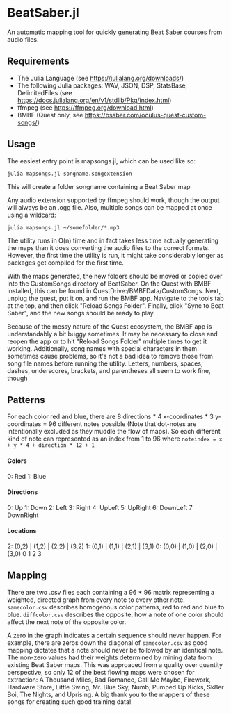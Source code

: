# BeatSaber.jl

An automatic mapping tool for quickly generating Beat Saber courses from audio files.

## Requirements

* The Julia Language (see https://julialang.org/downloads/)
* The following Julia packages: WAV, JSON, DSP, StatsBase, DelimitedFiles (see https://docs.julialang.org/en/v1/stdlib/Pkg/index.html)
* ffmpeg (see https://ffmpeg.org/download.html)
* BMBF (Quest only, see https://bsaber.com/oculus-quest-custom-songs/)

## Usage

The easiest entry point is mapsongs.jl, which can be used like so:

`julia mapsongs.jl songname.songextension`

This will create a folder songname containing a Beat Saber map

Any audio extension supported by ffmpeg should work, though the output will always be an .ogg file. Also, multiple songs can be mapped at once using a wildcard:

`julia mapsongs.jl ~/somefolder/*.mp3`

The utility runs in O(n) time and in fact takes less time actually generating the maps than it does converting the audio files to the correct formats. However, the first time the utility is run, it might take considerably longer as packages get compiled for the first time.

With the maps generated, the new folders should be moved or copied over into the CustomSongs directory of BeatSaber. On the Quest with BMBF installed, this can be found in QuestDrive:/BMBFData/CustomSongs. Next, unplug the quest, put it on, and run the BMBF app. Navigate to the tools tab at the top, and then click "Reload Songs Folder". Finally, click "Sync to Beat Saber", and the new songs should be ready to play.

Because of the messy nature of the Quest ecosystem, the BMBF app is understandably a bit buggy sometimes. It may be necessary to close and reopen the app or to hit "Reload Songs Folder" multiple times to get it working. Additionally, song names with special characters in them sometimes cause problems, so it's not a bad idea to remove those from song file names before running the utility. Letters, numbers, spaces, dashes, underscores, brackets, and parentheses all seem to work fine, though

## Patterns

For each color red and blue, there are 8 directions * 4 x-coordinates * 3 y-coordinates = 96 different notes possible (Note that dot-notes are intentionally excluded as they muddle the flow of maps). So each different kind of note can represented as an index from 1 to 96 where `noteindex = x + y * 4 + direction * 12 + 1`

#### Colors
0: Red
1: Blue

#### Directions
0: Up
1: Down
2: Left
3: Right
4: UpLeft
5: UpRight
6: DownLeft
7: DownRight

#### Locations
2: (0,2) | (1,2) | (2,2) | (3,2)
1: (0,1) | (1,1) | (2,1) | (3,1)
0: (0,0) | (1,0) | (2,0) | (3,0)
     0       1       2       3

## Mapping

There are two .csv files each containing a 96 * 96 matrix representing a weighted, directed graph from every note to every other note. `samecolor.csv` describes homogenous color patterns, red to red and blue to blue. `diffcolor.csv` describes the opposite, how a note of one color should affect the next note of the opposite color.

A zero in the graph indicates a certain sequence should never happen. For example, there are zeros down the diagonal of `samecolor.csv` as good mapping dictates that a note should never be followed by an identical note. The non-zero values had their weights determined by mining data from existing Beat Saber maps. This was approaced from a quality over quantity perspective, so only 12 of the best flowing maps were chosen for extraction: A Thousand Miles, Bad Romance, Call Me Maybe, Firework, Hardware Store, Little Swing, Mr. Blue Sky, Numb, Pumped Up Kicks, Sk8er Boi, The Nights, and Uprising. A big thank you to the mappers of these songs for creating such good training data!
